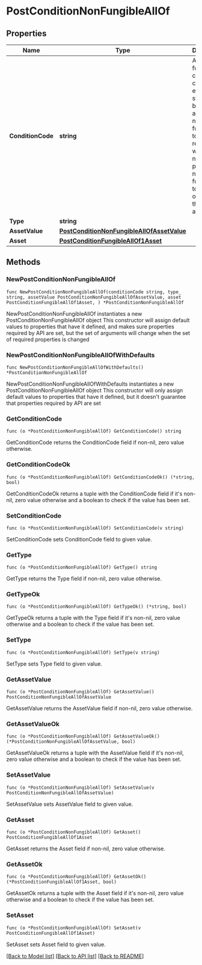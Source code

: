 # PostConditionNonFungibleAllOf

## Properties

Name | Type | Description | Notes
------------ | ------------- | ------------- | -------------
**ConditionCode** | **string** | A non-fungible condition code encodes a statement being made about a non-fungible token, with respect to whether or not the particular non-fungible token is owned by the account. | 
**Type** | **string** |  | 
**AssetValue** | [**PostConditionNonFungibleAllOfAssetValue**](PostConditionNonFungibleAllOfAssetValue.md) |  | 
**Asset** | [**PostConditionFungibleAllOf1Asset**](PostConditionFungibleAllOf1Asset.md) |  | 

## Methods

### NewPostConditionNonFungibleAllOf

`func NewPostConditionNonFungibleAllOf(conditionCode string, type_ string, assetValue PostConditionNonFungibleAllOfAssetValue, asset PostConditionFungibleAllOf1Asset, ) *PostConditionNonFungibleAllOf`

NewPostConditionNonFungibleAllOf instantiates a new PostConditionNonFungibleAllOf object
This constructor will assign default values to properties that have it defined,
and makes sure properties required by API are set, but the set of arguments
will change when the set of required properties is changed

### NewPostConditionNonFungibleAllOfWithDefaults

`func NewPostConditionNonFungibleAllOfWithDefaults() *PostConditionNonFungibleAllOf`

NewPostConditionNonFungibleAllOfWithDefaults instantiates a new PostConditionNonFungibleAllOf object
This constructor will only assign default values to properties that have it defined,
but it doesn't guarantee that properties required by API are set

### GetConditionCode

`func (o *PostConditionNonFungibleAllOf) GetConditionCode() string`

GetConditionCode returns the ConditionCode field if non-nil, zero value otherwise.

### GetConditionCodeOk

`func (o *PostConditionNonFungibleAllOf) GetConditionCodeOk() (*string, bool)`

GetConditionCodeOk returns a tuple with the ConditionCode field if it's non-nil, zero value otherwise
and a boolean to check if the value has been set.

### SetConditionCode

`func (o *PostConditionNonFungibleAllOf) SetConditionCode(v string)`

SetConditionCode sets ConditionCode field to given value.


### GetType

`func (o *PostConditionNonFungibleAllOf) GetType() string`

GetType returns the Type field if non-nil, zero value otherwise.

### GetTypeOk

`func (o *PostConditionNonFungibleAllOf) GetTypeOk() (*string, bool)`

GetTypeOk returns a tuple with the Type field if it's non-nil, zero value otherwise
and a boolean to check if the value has been set.

### SetType

`func (o *PostConditionNonFungibleAllOf) SetType(v string)`

SetType sets Type field to given value.


### GetAssetValue

`func (o *PostConditionNonFungibleAllOf) GetAssetValue() PostConditionNonFungibleAllOfAssetValue`

GetAssetValue returns the AssetValue field if non-nil, zero value otherwise.

### GetAssetValueOk

`func (o *PostConditionNonFungibleAllOf) GetAssetValueOk() (*PostConditionNonFungibleAllOfAssetValue, bool)`

GetAssetValueOk returns a tuple with the AssetValue field if it's non-nil, zero value otherwise
and a boolean to check if the value has been set.

### SetAssetValue

`func (o *PostConditionNonFungibleAllOf) SetAssetValue(v PostConditionNonFungibleAllOfAssetValue)`

SetAssetValue sets AssetValue field to given value.


### GetAsset

`func (o *PostConditionNonFungibleAllOf) GetAsset() PostConditionFungibleAllOf1Asset`

GetAsset returns the Asset field if non-nil, zero value otherwise.

### GetAssetOk

`func (o *PostConditionNonFungibleAllOf) GetAssetOk() (*PostConditionFungibleAllOf1Asset, bool)`

GetAssetOk returns a tuple with the Asset field if it's non-nil, zero value otherwise
and a boolean to check if the value has been set.

### SetAsset

`func (o *PostConditionNonFungibleAllOf) SetAsset(v PostConditionFungibleAllOf1Asset)`

SetAsset sets Asset field to given value.



[[Back to Model list]](../README.md#documentation-for-models) [[Back to API list]](../README.md#documentation-for-api-endpoints) [[Back to README]](../README.md)


